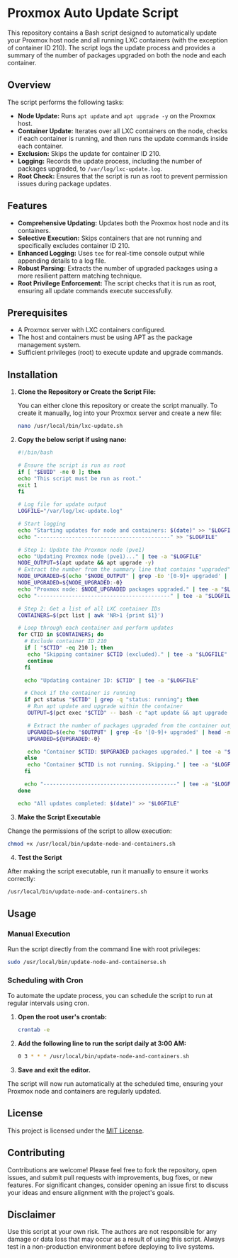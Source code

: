 # Proxmox Auto Update Script

This repository contains a Bash script designed to automatically update your Proxmox host node and all running LXC containers (with the exception of container ID 210). The script logs the update process and provides a summary of the number of packages upgraded on both the node and each container.

## Overview

The script performs the following tasks:

- **Node Update:** Runs `apt update` and `apt upgrade -y` on the Proxmox host.
- **Container Update:** Iterates over all LXC containers on the node, checks if each container is running, and then runs the update commands inside each container.
- **Exclusion:** Skips the update for container ID 210.
- **Logging:** Records the update process, including the number of packages upgraded, to `/var/log/lxc-update.log`.
- **Root Check:** Ensures that the script is run as root to prevent permission issues during package updates.

## Features

- **Comprehensive Updating:** Updates both the Proxmox host node and its containers.
- **Selective Execution:** Skips containers that are not running and specifically excludes container ID 210.
- **Enhanced Logging:** Uses `tee` for real-time console output while appending details to a log file.
- **Robust Parsing:** Extracts the number of upgraded packages using a more resilient pattern matching technique.
- **Root Privilege Enforcement:** The script checks that it is run as root, ensuring all update commands execute successfully.

## Prerequisites

- A Proxmox server with LXC containers configured.
- The host and containers must be using APT as the package management system.
- Sufficient privileges (root) to execute update and upgrade commands.

## Installation

1. **Clone the Repository or Create the Script File:**

   You can either clone this repository or create the script manually. To create it manually, log into your Proxmox server and create a new file:

   ````bash
   nano /usr/local/bin/lxc-update.sh
   ````

2. **Copy the below script if using nano:**

   ````bash
   #!/bin/bash
   
   # Ensure the script is run as root
   if [ "$EUID" -ne 0 ]; then
   echo "This script must be run as root."
   exit 1
   fi
   
   # Log file for update output
   LOGFILE="/var/log/lxc-update.log"
   
   # Start logging
   echo "Starting updates for node and containers: $(date)" >> "$LOGFILE"
   echo "------------------------------------------" >> "$LOGFILE"
   
   # Step 1: Update the Proxmox node (pve1)
   echo "Updating Proxmox node (pve1)..." | tee -a "$LOGFILE"
   NODE_OUTPUT=$(apt update && apt upgrade -y)
   # Extract the number from the summary line that contains "upgraded"
   NODE_UPGRADED=$(echo "$NODE_OUTPUT" | grep -Eo '[0-9]+ upgraded' | head -n1 | awk '{print $1}')
   NODE_UPGRADED=${NODE_UPGRADED:-0}
   echo "Proxmox node: $NODE_UPGRADED packages upgraded." | tee -a "$LOGFILE"
   echo "------------------------------------------" | tee -a "$LOGFILE"

   # Step 2: Get a list of all LXC container IDs
   CONTAINERS=$(pct list | awk 'NR>1 {print $1}')

   # Loop through each container and perform updates
   for CTID in $CONTAINERS; do
     # Exclude container ID 210
     if [ "$CTID" -eq 210 ]; then
      echo "Skipping container $CTID (excluded)." | tee -a "$LOGFILE"
      continue
     fi

     echo "Updating container ID: $CTID" | tee -a "$LOGFILE"

     # Check if the container is running
     if pct status "$CTID" | grep -q "status: running"; then
      # Run apt update and upgrade within the container
      OUTPUT=$(pct exec "$CTID" -- bash -c "apt update && apt upgrade -y")

      # Extract the number of packages upgraded from the container output robustly
      UPGRADED=$(echo "$OUTPUT" | grep -Eo '[0-9]+ upgraded' | head -n1 | awk '{print $1}')
      UPGRADED=${UPGRADED:-0}

      echo "Container $CTID: $UPGRADED packages upgraded." | tee -a "$LOGFILE"
     else
      echo "Container $CTID is not running. Skipping." | tee -a "$LOGFILE"
     fi
   
     echo "------------------------------------------" | tee -a "$LOGFILE"
   done

   echo "All updates completed: $(date)" >> "$LOGFILE"
   ````

3. **Make the Script Executable**

Change the permissions of the script to allow execution:

````bash
chmod +x /usr/local/bin/update-node-and-containers.sh
````

4. **Test the Script**

After making the script executable, run it manually to ensure it works correctly:

````bash
/usr/local/bin/update-node-and-containers.sh
````

## Usage

### Manual Execution

Run the script directly from the command line with root privileges:

````bash
sudo /usr/local/bin/update-node-and-containerse.sh
````

### Scheduling with Cron

To automate the update process, you can schedule the script to run at regular intervals using cron.

1. **Open the root user's crontab:**

   ````bash
   crontab -e
   ````

2. **Add the following line to run the script daily at 3:00 AM:**

   ````bash
   0 3 * * * /usr/local/bin/update-node-and-containers.sh
   ````

3. **Save and exit the editor.**

The script will now run automatically at the scheduled time, ensuring your Proxmox node and containers are regularly updated.

## License

This project is licensed under the [MIT License](LICENSE).

## Contributing

Contributions are welcome! Please feel free to fork the repository, open issues, and submit pull requests with improvements, bug fixes, or new features. For significant changes, consider opening an issue first to discuss your ideas and ensure alignment with the project's goals.

## Disclaimer

Use this script at your own risk. The authors are not responsible for any damage or data loss that may occur as a result of using this script. Always test in a non-production environment before deploying to live systems.
